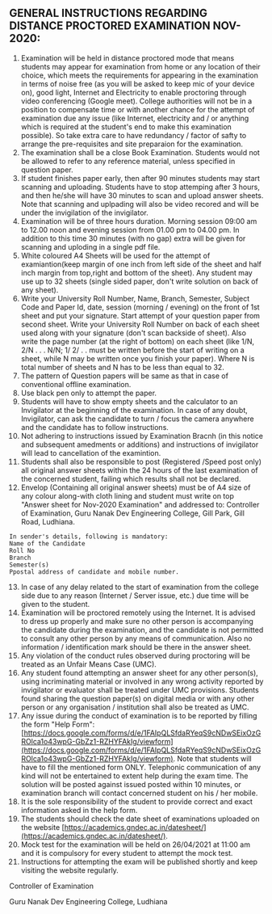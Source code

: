 ## GENERAL INSTRUCTIONS REGARDING DISTANCE PROCTORED EXAMINATION NOV-2020:

1. Examination will be held in distance proctored mode that means students may appear for examination from home or any location of their choice, which meets the requirements for appearing in the examination in terms of noise free (as you will be asked to keep mic of your device on), good light, Internet and Electricity to enable proctoring through video conferencing (Google meet). College authorities will not be in a position to compensate time or with another chance for the attempt of examination due any issue (like Internet, electricity and / or anything which is required at the student's end to make this examination possible). So take extra care to have redundancy / factor of safty to arrange the pre-requisites and site preparaion for the examination.
1. The examination shall be a close Book Examination. Students would not be allowed to refer to any reference material, unless specified in question paper.
1. If student finishes paper early, then after 90 minutes students may start scanning and uploading. Students have to stop attemping after 3 hours, and then he/she will have 30 minutes to scan and upload answer sheets. Note that scanning and uplpading will also be video recored and will be under the invigilation of the invigilator.
1. Examination will be of three hours duration. Morning session 09:00 am to 12.00 noon and evening session from 01.00 pm to 04.00 pm. In addition to this time 30 minutes (with no gap) extra will be given for scanning and uploding in a single pdf file.
1. White coloured A4 Sheets will be used for the attempt of examiantion(keep margin of one inch from left side of the sheet and half inch margin from top,right and bottom of the sheet). Any student may use up to 32 sheets (single sided paper, don't write solution on back of any sheet).
1. Write your University Roll Number, Name, Branch, Semester, Subject Code and Paper Id, date, session (morning / evening) on the front of 1st sheet and put your signature. Start attempt of your question paper from second sheet. Write your University Roll Number on back of each sheet used along with your signature (don't scan backside of sheet). Also write the page number (at the right of bottom) on each sheet (like 1/N, 2/N . . . N/N; 1/ 2/ . . must be written before the start of writing on a sheet, while N may be written once you finish your paper). Where N is total number of sheets and N has to be less than equal to 32.
1. The pattern of Question papers will be same as that in case of conventional offline examination.
1. Use black pen only to attempt the paper.
1. Students will have to show empty sheets and the calculator to an Invigilator at the beginning of the examination. In case of any doubt, Invigilator, can ask the candidate to turn / focus the camera anywhere and the candidate has to follow instructions.
1. Not adhering to instructions issued by Examination Bracnh (in this notice and subsequent amedments or additions) and instructions of invigilator will lead to cancellation of the examintion.
1. Students shall also be responsible to post (Registered /Speed post only) all original answer sheets within the 24 hours of the last examination of the concerned student, failing which results shall not be declared.
1. Envelop (Containing all original answer sheets) must be of A4 size of any colour along-with cloth lining and student must write on top "Answer sheet for Nov-2020 Examination" and addressed to: Controller of Examination, Guru Nanak Dev Engineering College, Gill Park, Gill Road, Ludhiana. 
```
In sender's details, following is mandatory:
Name of the Candidate
Roll No
Branch
Semester(s)
Ppostal address of candidate and mobile number.
```
13. In case of any delay related to the start of examination from the college side due to any reason (Internet / Server issue, etc.) due time will be given to the student.
1. Examination will be proctored remotely using the Internet. It is advised to dress up properly and make sure no other person is accompanying the candidate during the examination, and the candidate is not permitted to consult any other person by any means of communication. Also no information / identification mark should be there in the answer sheet.
1. Any violation of the conduct rules observed during proctoring will be treated as an Unfair Means Case (UMC).
1. Any student found attempting an answer sheet for any other person(s), using incriminating material or involved in any wrong activity reported by invigilator or evaluator shall be treated under UMC provisions. Students found sharing the question paper(s) on digital media or with any other person or any organisation / institution shall also be treated as UMC.
1. Any issue during the conduct of examination is to be reported by filling the form "Help Form": [https://docs.google.com/forms/d/e/1FAIpQLSfdaRYeqS9cNDwSEixOzGROlca1o43wpG-GbZz1-RZHYFAkIg/viewform](https://docs.google.com/forms/d/e/1FAIpQLSfdaRYeqS9cNDwSEixOzGROlca1o43wpG-GbZz1-RZHYFAkIg/viewform). Note that students will have to fill the mentioned form ONLY. Telephonic communication of any kind will not be entertained to extent help during the exam time. The solution will be posted against issued posted within 10 minutes, or examination branch will contact concerned student on his / her mobile. 
1. It is the sole responsibility of the student to provide correct and exact information asked in the help form.
1. The students should check the date sheet of examinations uploaded on the website [https://academics.gndec.ac.in/datesheet/](https://academics.gndec.ac.in/datesheet/).
1. Mock test for the examination will be held on 26/04/2021 at 11:00 am and it is compulsory for every student to attempt the mock test.
1. Instructions for attempting the exam will be published shortly and keep visiting the website regularly.

Controller of Examination

Guru Nanak Dev Engineering College, Ludhiana
